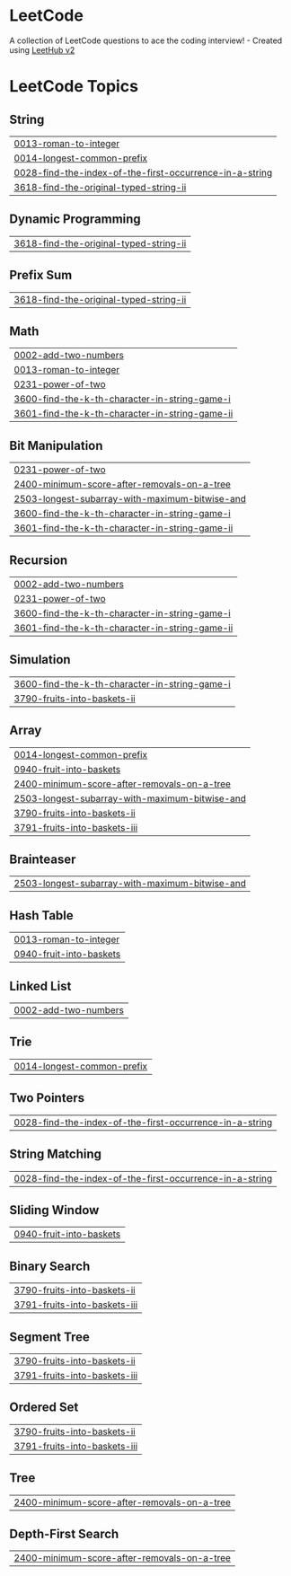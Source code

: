 # LeetCode
A collection of LeetCode questions to ace the coding interview! - Created using [LeetHub v2](https://github.com/arunbhardwaj/LeetHub-2.0)

<!---LeetCode Topics Start-->
# LeetCode Topics
## String
|  |
| ------- |
| [0013-roman-to-integer](https://github.com/SUBA-25/LeetCode/tree/master/0013-roman-to-integer) |
| [0014-longest-common-prefix](https://github.com/SUBA-25/LeetCode/tree/master/0014-longest-common-prefix) |
| [0028-find-the-index-of-the-first-occurrence-in-a-string](https://github.com/SUBA-25/LeetCode/tree/master/0028-find-the-index-of-the-first-occurrence-in-a-string) |
| [3618-find-the-original-typed-string-ii](https://github.com/SUBA-25/LeetCode/tree/master/3618-find-the-original-typed-string-ii) |
## Dynamic Programming
|  |
| ------- |
| [3618-find-the-original-typed-string-ii](https://github.com/SUBA-25/LeetCode/tree/master/3618-find-the-original-typed-string-ii) |
## Prefix Sum
|  |
| ------- |
| [3618-find-the-original-typed-string-ii](https://github.com/SUBA-25/LeetCode/tree/master/3618-find-the-original-typed-string-ii) |
## Math
|  |
| ------- |
| [0002-add-two-numbers](https://github.com/SUBA-25/LeetCode/tree/master/0002-add-two-numbers) |
| [0013-roman-to-integer](https://github.com/SUBA-25/LeetCode/tree/master/0013-roman-to-integer) |
| [0231-power-of-two](https://github.com/SUBA-25/LeetCode/tree/master/0231-power-of-two) |
| [3600-find-the-k-th-character-in-string-game-i](https://github.com/SUBA-25/LeetCode/tree/master/3600-find-the-k-th-character-in-string-game-i) |
| [3601-find-the-k-th-character-in-string-game-ii](https://github.com/SUBA-25/LeetCode/tree/master/3601-find-the-k-th-character-in-string-game-ii) |
## Bit Manipulation
|  |
| ------- |
| [0231-power-of-two](https://github.com/SUBA-25/LeetCode/tree/master/0231-power-of-two) |
| [2400-minimum-score-after-removals-on-a-tree](https://github.com/SUBA-25/LeetCode/tree/master/2400-minimum-score-after-removals-on-a-tree) |
| [2503-longest-subarray-with-maximum-bitwise-and](https://github.com/SUBA-25/LeetCode/tree/master/2503-longest-subarray-with-maximum-bitwise-and) |
| [3600-find-the-k-th-character-in-string-game-i](https://github.com/SUBA-25/LeetCode/tree/master/3600-find-the-k-th-character-in-string-game-i) |
| [3601-find-the-k-th-character-in-string-game-ii](https://github.com/SUBA-25/LeetCode/tree/master/3601-find-the-k-th-character-in-string-game-ii) |
## Recursion
|  |
| ------- |
| [0002-add-two-numbers](https://github.com/SUBA-25/LeetCode/tree/master/0002-add-two-numbers) |
| [0231-power-of-two](https://github.com/SUBA-25/LeetCode/tree/master/0231-power-of-two) |
| [3600-find-the-k-th-character-in-string-game-i](https://github.com/SUBA-25/LeetCode/tree/master/3600-find-the-k-th-character-in-string-game-i) |
| [3601-find-the-k-th-character-in-string-game-ii](https://github.com/SUBA-25/LeetCode/tree/master/3601-find-the-k-th-character-in-string-game-ii) |
## Simulation
|  |
| ------- |
| [3600-find-the-k-th-character-in-string-game-i](https://github.com/SUBA-25/LeetCode/tree/master/3600-find-the-k-th-character-in-string-game-i) |
| [3790-fruits-into-baskets-ii](https://github.com/SUBA-25/LeetCode/tree/master/3790-fruits-into-baskets-ii) |
## Array
|  |
| ------- |
| [0014-longest-common-prefix](https://github.com/SUBA-25/LeetCode/tree/master/0014-longest-common-prefix) |
| [0940-fruit-into-baskets](https://github.com/SUBA-25/LeetCode/tree/master/0940-fruit-into-baskets) |
| [2400-minimum-score-after-removals-on-a-tree](https://github.com/SUBA-25/LeetCode/tree/master/2400-minimum-score-after-removals-on-a-tree) |
| [2503-longest-subarray-with-maximum-bitwise-and](https://github.com/SUBA-25/LeetCode/tree/master/2503-longest-subarray-with-maximum-bitwise-and) |
| [3790-fruits-into-baskets-ii](https://github.com/SUBA-25/LeetCode/tree/master/3790-fruits-into-baskets-ii) |
| [3791-fruits-into-baskets-iii](https://github.com/SUBA-25/LeetCode/tree/master/3791-fruits-into-baskets-iii) |
## Brainteaser
|  |
| ------- |
| [2503-longest-subarray-with-maximum-bitwise-and](https://github.com/SUBA-25/LeetCode/tree/master/2503-longest-subarray-with-maximum-bitwise-and) |
## Hash Table
|  |
| ------- |
| [0013-roman-to-integer](https://github.com/SUBA-25/LeetCode/tree/master/0013-roman-to-integer) |
| [0940-fruit-into-baskets](https://github.com/SUBA-25/LeetCode/tree/master/0940-fruit-into-baskets) |
## Linked List
|  |
| ------- |
| [0002-add-two-numbers](https://github.com/SUBA-25/LeetCode/tree/master/0002-add-two-numbers) |
## Trie
|  |
| ------- |
| [0014-longest-common-prefix](https://github.com/SUBA-25/LeetCode/tree/master/0014-longest-common-prefix) |
## Two Pointers
|  |
| ------- |
| [0028-find-the-index-of-the-first-occurrence-in-a-string](https://github.com/SUBA-25/LeetCode/tree/master/0028-find-the-index-of-the-first-occurrence-in-a-string) |
## String Matching
|  |
| ------- |
| [0028-find-the-index-of-the-first-occurrence-in-a-string](https://github.com/SUBA-25/LeetCode/tree/master/0028-find-the-index-of-the-first-occurrence-in-a-string) |
## Sliding Window
|  |
| ------- |
| [0940-fruit-into-baskets](https://github.com/SUBA-25/LeetCode/tree/master/0940-fruit-into-baskets) |
## Binary Search
|  |
| ------- |
| [3790-fruits-into-baskets-ii](https://github.com/SUBA-25/LeetCode/tree/master/3790-fruits-into-baskets-ii) |
| [3791-fruits-into-baskets-iii](https://github.com/SUBA-25/LeetCode/tree/master/3791-fruits-into-baskets-iii) |
## Segment Tree
|  |
| ------- |
| [3790-fruits-into-baskets-ii](https://github.com/SUBA-25/LeetCode/tree/master/3790-fruits-into-baskets-ii) |
| [3791-fruits-into-baskets-iii](https://github.com/SUBA-25/LeetCode/tree/master/3791-fruits-into-baskets-iii) |
## Ordered Set
|  |
| ------- |
| [3790-fruits-into-baskets-ii](https://github.com/SUBA-25/LeetCode/tree/master/3790-fruits-into-baskets-ii) |
| [3791-fruits-into-baskets-iii](https://github.com/SUBA-25/LeetCode/tree/master/3791-fruits-into-baskets-iii) |
## Tree
|  |
| ------- |
| [2400-minimum-score-after-removals-on-a-tree](https://github.com/SUBA-25/LeetCode/tree/master/2400-minimum-score-after-removals-on-a-tree) |
## Depth-First Search
|  |
| ------- |
| [2400-minimum-score-after-removals-on-a-tree](https://github.com/SUBA-25/LeetCode/tree/master/2400-minimum-score-after-removals-on-a-tree) |
<!---LeetCode Topics End-->